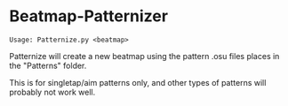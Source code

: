 # Beatmap-Patternizer
    Usage: Patternize.py <beatmap>

Patternize will create a new beatmap using the pattern .osu files places in the "Patterns" folder.

This is for singletap/aim patterns only, and other types of patterns will probably not work well.
